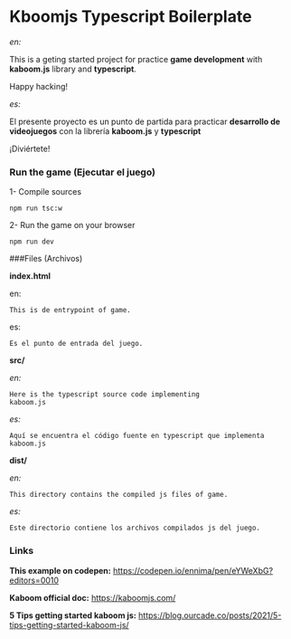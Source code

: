 # Kboomjs Typescript Boilerplate

*en:*

This is a geting started project for practice
**game development** with **kaboom.js** library and **typescript**.

Happy hacking!


*es:*

El presente proyecto es un punto de partida para
practicar **desarrollo de videojuegos** con la librería
**kaboom.js** y **typescript**

¡Diviértete!

### Run the game (Ejecutar el juego)

1- Compile sources

    npm run tsc:w

2- Run the game on your browser
    
    npm run dev


###Files (Archivos)

**index.html**

en:

    This is de entrypoint of game.

es:

    Es el punto de entrada del juego.

**src/**

*en:*

    Here is the typescript source code implementing
    kaboom.js

*es:*

    Aquí se encuentra el código fuente en typescript que implementa
    kaboom.js


**dist/**

*en:* 

    This directory contains the compiled js files of game.

*es:*

    Este directorio contiene los archivos compilados js del juego.


### Links

**This example on codepen:**
https://codepen.io/ennima/pen/eYWeXbG?editors=0010

**Kaboom official doc:** 
https://kaboomjs.com/

**5 Tips getting started kaboom js:**
https://blog.ourcade.co/posts/2021/5-tips-getting-started-kaboom-js/
